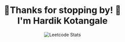 <h1 align="center">🙏Thanks for stopping by! 🙏
<br>I'm Hardik Kotangale</br>
</h1>
<div align="center">
  <img src="https://leetcard.jacoblin.cool/HardikKotangale?ext=heatmap" alt="Leetcode Stats" />
</div>
<!--
**HardikKotangale/HardikKotangale** is a ✨ _special_ ✨ repository because its `README.md` (this file) appears on your GitHub profile.

Here are some ideas to get you started:

- 🔭 I’m currently working on ...
- 🌱 I’m currently learning ...
- 👯 I’m looking to collaborate on ...
- 🤔 I’m looking for help with ...
- 💬 Ask me about ...
- 📫 How to reach me: ...
- 😄 Pronouns: ...
- ⚡ Fun fact: ...
-->
